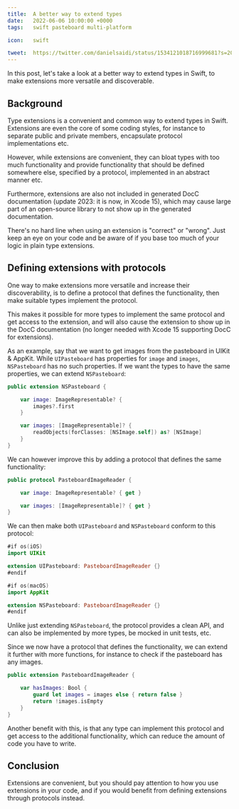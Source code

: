 ```yaml
---
title:  A better way to extend types
date:   2022-06-06 10:00:00 +0000
tags:   swift pasteboard multi-platform

icon:   swift

tweet:  https://twitter.com/danielsaidi/status/1534121018716999681?s=20&t=HuAkOPV9JSNSw7eWgtmaVQ
---
```


In this post, let's take a look at a better way to extend types in Swift, to make extensions more versatile and discoverable.


## Background

Type extensions is a convenient and common way to extend types in Swift. Extensions are even the core of some coding styles, for instance to separate public and private members, encapsulate protocol implementations etc.

However, while extensions are convenient, they can bloat types with too much functionality and provide functionality that should be defined somewhere else, specified by a protocol, implemented in an abstract manner etc.

Furthermore, extensions are also not included in generated DocC documentation (update 2023: it is now, in Xcode 15), which may cause large part of an open-source library to not show up in the generated documentation.

There's no hard line when using an extension is "correct" or "wrong". Just keep an eye on your code and be aware of if you base too much of your logic in plain type extensions.


## Defining extensions with protocols

One way to make extensions more versatile and increase their discoverability, is to define a protocol that defines the functionality, then make suitable types implement the protocol.

This makes it possible for more types to implement the same protocol and get access to the extension, and will also cause the extension to show up in the DocC documentation (no longer needed with Xcode 15 supporting DocC for extensions).

As an example, say that we want to get images from the pasteboard in UIKit & AppKit. While `UIPasteboard` has properties for `image` and `images`, `NSPasteboard` has no such properties. If we want the types to have the same properties, we can extend `NSPasteboard`:

```swift
public extension NSPasteboard {

    var image: ImageRepresentable? {
        images?.first
    }

    var images: [ImageRepresentable]? {
        readObjects(forClasses: [NSImage.self]) as? [NSImage]
    }
}
```

We can however improve this by adding a protocol that defines the same functionality:

```swift
public protocol PasteboardImageReader {

    var image: ImageRepresentable? { get }

    var images: [ImageRepresentable]? { get }
}
```

We can then make both `UIPasteboard` and `NSPasteboard` conform to this protocol:

```swift
#if os(iOS)
import UIKit

extension UIPasteboard: PasteboardImageReader {}
#endif

#if os(macOS)
import AppKit

extension NSPasteboard: PasteboardImageReader {}
#endif
```

Unlike just extending `NSPasteboard`, the protocol provides a clean API, and can also be implemented by more types, be mocked in unit tests, etc.

Since we now have a protocol that defines the functionality, we can extend it further with more functions, for instance to check if the pasteboard has any images.

```swift
public extension PasteboardImageReader {

    var hasImages: Bool {
        guard let images = images else { return false }
        return !images.isEmpty
    }
}
```

Another benefit with this, is that any type can implement this protocol and get access to the additional functionality, which can reduce the amount of code you have to write.


## Conclusion

Extensions are convenient, but you should pay attention to how you use extensions in your code, and if you would benefit from defining extensions through protocols instead.